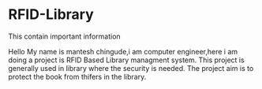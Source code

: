 # RFID-Library
This contain important information

Hello
My name is mantesh chingude,i am computer engineer,here i am doing a project is RFID Based Library managment system.
This project is generally used in library where the security is needed.
The project aim is to protect the book from thifers in the library.   
